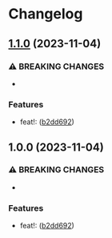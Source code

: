 # Changelog

## [1.1.0](https://github.com/lbajda/lukes-image-gallery/compare/v1.0.0...v1.1.0) (2023-11-04)


### ⚠ BREAKING CHANGES

* 

### Features

* feat!:  ([b2dd692](https://github.com/lbajda/lukes-image-gallery/commit/b2dd69295f6ec8b7416e97566b6b69f5efc749fa))

## 1.0.0 (2023-11-04)


### ⚠ BREAKING CHANGES

* 

### Features

* feat!:  ([b2dd692](https://github.com/lbajda/lukes-image-gallery/commit/b2dd69295f6ec8b7416e97566b6b69f5efc749fa))

